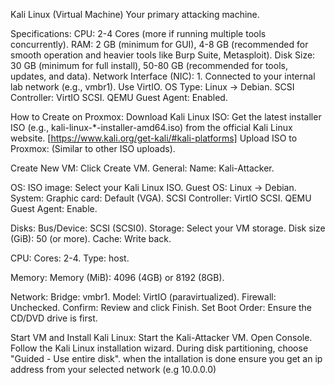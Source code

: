 Kali Linux (Virtual Machine)
Your primary attacking machine.

Specifications:
CPU: 2-4 Cores (more if running multiple tools concurrently).
RAM: 2 GB (minimum for GUI), 4-8 GB (recommended for smooth operation and heavier tools like Burp Suite, Metasploit).
Disk Size: 30 GB (minimum for full install), 50-80 GB (recommended for tools, updates, and data).
Network Interface (NIC): 1. Connected to your internal lab network (e.g., vmbr1). Use VirtIO.
OS Type: Linux -> Debian.
SCSI Controller: VirtIO SCSI.
QEMU Guest Agent: Enabled.


How to Create on Proxmox:
Download Kali Linux ISO: Get the latest installer ISO (e.g., kali-linux-*-installer-amd64.iso) from the official Kali Linux website. [https://www.kali.org/get-kali/#kali-platforms]
Upload ISO to Proxmox: (Similar to other ISO uploads).


Create New VM:
Click Create VM.
General:
Name: Kali-Attacker.

OS: ISO image: Select your Kali Linux ISO.
Guest OS: Linux -> Debian.
System: Graphic card: Default (VGA).
SCSI Controller: VirtIO SCSI.
QEMU Guest Agent: Enable.

Disks:
Bus/Device: SCSI (SCSI0).
Storage: Select your VM storage.
Disk size (GiB): 50 (or more).
Cache: Write back.

CPU: Cores: 2-4.
Type: host.

Memory: Memory (MiB): 4096 (4GB) or 8192 (8GB).

Network: Bridge: vmbr1.
Model: VirtIO (paravirtualized).
Firewall: Unchecked.
Confirm: Review and click Finish.
Set Boot Order: Ensure the CD/DVD drive is first.

Start VM and Install Kali Linux:
Start the Kali-Attacker VM.
Open Console.
Follow the Kali Linux installation wizard. During disk partitioning, choose "Guided - Use entire disk".
when the intallation is done ensure you get an ip address from your selected network (e.g 10.0.0.0)
